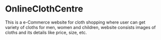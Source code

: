 # OnlineClothCentre
This is a e-Commerce website for cloth shopping where user can get  variety of cloths for men, women and children, website consists images of  cloths and its details like price, size, etc. 
